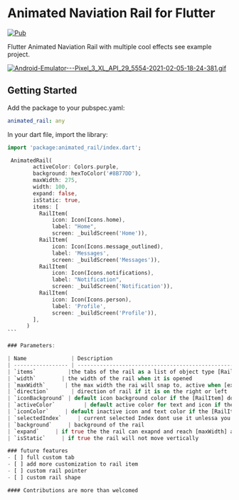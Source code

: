 # Animated Naviation Rail for Flutter

[![Pub](https://img.shields.io/pub/v/animated_image_list.svg)](https://pub.dev/packages/animated_image_list)

Flutter Animated Naviation Rail with multiple cool effects see example project.

[![Android-Emulator---Pixel_3_XL_API_29_5554-2021-02-05-18-24-381.gif](https://s2.gifyu.com/images/Android-Emulator---Pixel_3_XL_API_29_5554-2021-02-05-18-24-381.gif)](https://gifyu.com/image/UP7F)

## Getting Started

Add the package to your pubspec.yaml:

```yaml
animated_rail: any
```

In your dart file, import the library:

```Dart
import 'package:animated_rail/index.dart';
```

````Dart
 AnimatedRail(
        activeColor: Colors.purple,
        background: hexToColor('#8B77DD'),
        maxWidth: 275,
        width: 100,
        expand: false,
        isStatic: true,
        items: [
          RailItem(
              icon: Icon(Icons.home),
              label: "Home",
              screen: _buildScreen('Home')),
          RailItem(
              icon: Icon(Icons.message_outlined),
              label: 'Messages',
              screen: _buildScreen('Messages')),
          RailItem(
              icon: Icon(Icons.notifications),
              label: "Notification",
              screen: _buildScreen('Notification')),
          RailItem(
              icon: Icon(Icons.person),
              label: 'Profile',
              screen: _buildScreen('Profile')),
        ],
      )
``` 

### Parameters:

| Name              | Description                                                                                                                                                                                                                                          | Required | Default value     |
| ----------------- | ---------------------------------------------------------------------------------------------------------------------------------------------------------------------------------------------------------------------------------------------------- | -------- | ----------------- |
| `items`          |the tabs of the rail as a list of object type [RailItem]                                                                                                                                  | required | -                 |
| `width`        | the width of the rail when it is opened                                                                                                                                                                                    | required        | 100                 |
| `maxWidth`      | the max width the rai will snap to, active when [exapnd] is equal true                                                                                                                                                                                              | - | 350               |
| `direction`       | direction of rail if it is on the right or left                                                                                                                                                                                                 | required | TextDirection.ltr               |
| `iconBackground` | default icon background color if the [RailItem] doesn't have one                                                                                                                                                                                                        | -        | white    |
| `activeColor`         | default active color for text and icon if the [RailItem] doesn't have one | -        | primary color                 |
| `iconColor`     | default inactive icon and text color if the [RailItem] doesn't have one                                                                                                                                             | -        | - |
| `selectedIndex`     | current selected Index dont use it unlessa you want to change the tabs programmatically                                                                                                                                             | -        | 0 |
| `background`     | background of the rail                                                                                                                                           | -        | 0 |
| `expand`     | if true the the rail can exapnd and reach [maxWidth] and the animation for text will take effect                                                                                                                                      | -        | true |
| `isStatic`     | if true the rail will not move vertically                                                                                                                                  | -        | false |

### future features
- [ ] full custom tab
- [ ] add more customization to rail item
- [ ] custom rail pointer
- [ ] custom rail shape

#### Contributions are more than welcomed

